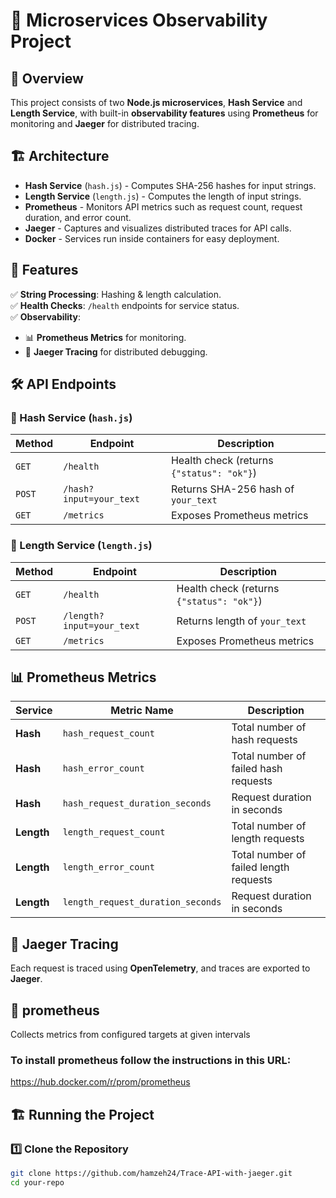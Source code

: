 # 🚀 Microservices Observability Project  

## 📌 Overview  
This project consists of two **Node.js microservices**, **Hash Service** and **Length Service**, with built-in **observability features** using **Prometheus** for monitoring and **Jaeger** for distributed tracing.  

## 🏗️ Architecture  
- **Hash Service** (`hash.js`) - Computes SHA-256 hashes for input strings.  
- **Length Service** (`length.js`) - Computes the length of input strings.  
- **Prometheus** - Monitors API metrics such as request count, request duration, and error count.  
- **Jaeger** - Captures and visualizes distributed traces for API calls.  
- **Docker** - Services run inside containers for easy deployment.  

## 🎯 Features  
✅ **String Processing**: Hashing & length calculation.  
✅ **Health Checks**: `/health` endpoints for service status.  
✅ **Observability**:  
  - 📊 **Prometheus Metrics** for monitoring.  
  - 📡 **Jaeger Tracing** for distributed debugging.  

## 🛠️ API Endpoints  

### 🚀 Hash Service (`hash.js`)  
| Method | Endpoint | Description |  
|--------|----------|-------------|  
| `GET`  | `/health` | Health check (returns `{"status": "ok"}`) |  
| `POST` | `/hash?input=your_text` | Returns SHA-256 hash of `your_text` |  
| `GET`  | `/metrics` | Exposes Prometheus metrics |  

### 🚀 Length Service (`length.js`)  
| Method | Endpoint | Description |  
|--------|----------|-------------|  
| `GET`  | `/health` | Health check (returns `{"status": "ok"}`) |  
| `POST` | `/length?input=your_text` | Returns length of `your_text` |  
| `GET`  | `/metrics` | Exposes Prometheus metrics |  

## 📊 Prometheus Metrics  
| Service | Metric Name | Description |  
|---------|------------|------------|  
| **Hash** | `hash_request_count` | Total number of hash requests |  
| **Hash** | `hash_error_count` | Total number of failed hash requests |  
| **Hash** | `hash_request_duration_seconds` | Request duration in seconds |  
| **Length** | `length_request_count` | Total number of length requests |  
| **Length** | `length_error_count` | Total number of failed length requests |  
| **Length** | `length_request_duration_seconds` | Request duration in seconds |  

## 📡 Jaeger Tracing  
Each request is traced using **OpenTelemetry**, and traces are exported to **Jaeger**.  

## 📡 prometheus 
Collects metrics from configured targets at given intervals 
### To install prometheus follow the instructions in this URL:
https://hub.docker.com/r/prom/prometheus 

## 🏗️ Running the Project  

### 1️⃣ Clone the Repository  
```sh
git clone https://github.com/hamzeh24/Trace-API-with-jaeger.git
cd your-repo
